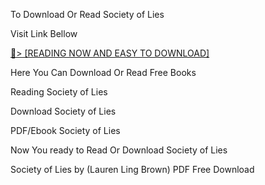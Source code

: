 To Download Or Read Society of Lies

Visit Link Bellow

<a href="https://uk.ebookarea.xyz/?book=202102003-society-of-lies">📖&gt; [READING NOW AND EASY TO DOWNLOAD]</a>

Here You Can Download Or Read Free Books

Reading Society of Lies

Download Society of Lies

PDF/Ebook Society of Lies

Now You ready to Read Or Download Society of Lies

Society of Lies by (Lauren Ling Brown) PDF Free Download

